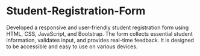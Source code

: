 # Student-Registration-Form
Developed a responsive and user-friendly student registration form using HTML, CSS, JavaScript, and Bootstrap. The form collects essential student information, validates input, and provides real-time feedback. It is designed to be accessible and easy to use on various devices.
